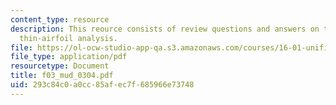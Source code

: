 ```yaml
---
content_type: resource
description: This reource consists of review questions and answers on the topic of
  thin-airfoil analysis.
file: https://ol-ocw-studio-app-qa.s3.amazonaws.com/courses/16-01-unified-engineering-i-ii-iii-iv-fall-2005-spring-2006/293c84c0a0cc85afec7f685966e73748_f03_mud_0304.pdf
file_type: application/pdf
resourcetype: Document
title: f03_mud_0304.pdf
uid: 293c84c0-a0cc-85af-ec7f-685966e73748
---
```

